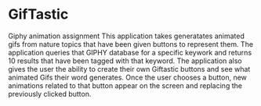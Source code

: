 # GifTastic
Giphy animation assignment
This application takes generatates animated gifs from nature topics that have been given buttons to represent them.  The application queries that GIPHY database for a specific keywork and returns 10 results that have been tagged with that keyword.  The application also gives the user the ability to create their own Giftastic buttons and see what animated Gifs their word generates.  Once the user chooses a button, new animations related to that button appear on the screen and replacing the previously clicked button.

